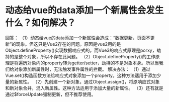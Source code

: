 # 动态给vue的data添加一个新属性会发生什么？如何解决？

回答：
（1）动态给vue的data添加一个新属性会造成：“数据更新，页面不更新”的现象。但这只是Vue2存在的问题。原因是vue2用的是Object.defineProperty()实现数据响应式的，而Vue3的响应式原理是porxy，劫持的是整个对象，所以不存在此问题。
（2）Object.defineProperty()的工作原理是将遍历对象内的property转为getter/setter，劫持的不是对象本身。所以当我们给对象添加新属性时，无法触发事件属性的拦截。
解决办法：
（1）通过Vue.set()构造函数方法给响应式对象添加一个property。这种方法适用于添加少量的新属性。
（2）先创建一个新对象，通过Object.assign()，将原响应式对象和新对象合并，混入新属性。这种方法适用于添加大量的新属性。
（3）还有就是通过$forceUpdate强制更新，但不推荐使用。
